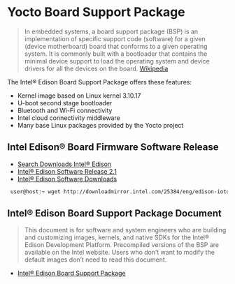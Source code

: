 # Yocto Board Support Package

> In embedded systems, a board support package (BSP) is an implementation of specific support code (software) for a given (device motherboard) board that conforms to a given operating system. It is commonly built with a bootloader that contains the minimal device support to load the operating system and device drivers for all the devices on the board. [Wikipedia](https://en.wikipedia.org/wiki/Board_support_package)

The Intel® Edison Board Support Package offers these features:

- Kernel image based on Linux kernel 3.10.17
- U-boot second stage bootloader
- Bluetooth and Wi-Fi connectivity
- Intel cloud connectivity middleware
- Many base Linux packages provided by the Yocto project

## Intel Edison® Board Firmware Software Release

- [Search Downloads Intel® Edison](https://downloadcenter.intel.com/search?keyword=edison)
- [Intel® Edison Software Release 2.1](https://downloadcenter.intel.com/download/24910/Intel-Edison-Software-Release-2-1)
- [Intel® Edison Software Downloads](https://software.intel.com/en-us/iot/hardware/edison/downloads)

```sh
 user@host:~ wget http://downloadmirror.intel.com/25384/eng/edison-iotdk-image-280915.zip
```

## Intel® Edison Board Support Package Document

> This document is for software and system engineers who are building and customizing images, kernels, and native SDKs for the Intel® Edison Development Platform. Precompiled versions of the BSP are available on the Intel
website. Users who don’t want to modify the default images don’t need to read this document.

- [Intel® Edison Board Support Package](http://download.intel.com/support/edison/sb/edisonbsp_ug_331188005.pdf)
